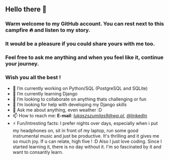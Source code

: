 ##  Hello there  👋 
### Warm welcome to my GitHub account. You can rest next to this campfire 🔥 and listen to my story.
### It would be a pleasure if you could share yours with me too.
### Feel free to ask me anything and when you feel like it, continue your journey. 
### Wish you all the best !

- 🔭 I’m currently working on Python/SQL (PostgreSQL and SQLite)
- 🌱 I’m currently learning Django
- 👯 I’m looking to collaborate on anything thats challenging or fun
- 🤔 I’m looking for help with developing my Django skills
- 💬 Ask me about anything, even weather :D
- 📫 How to reach me: **E-mail**: *lukaszszumilas9@wp.pl*, [@linkedIn](https://www.linkedin.com/in/łukasz-szumilas-5b48821aa/)
- ⚡ Fun/Intresting facts: I prefer nights over days, especially when i put my headphones on, sit in front of my laptop, run some good instrumental music and just be productive. It's thrilling and it gives me so much joy. If u can relate, high five ! :D
Also I just love coding. Since I started learning it, there is no day without it. I'm so fascinated by it and want to consantly learn.
